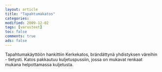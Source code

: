 ```yaml
--- 
layout: article 
title: "Tapahtumakatos" 
categories: 
modified: 2009-12-02 
tags: [varusteet]
toc: false 
comments: true 
ads: false 
--- 
```


Tapahtumakäyttöön hankittiin Kerkekatos, brändättynä yhdistyksen
väreihin - tietysti. Katos pakkautuu kuljetuspussiin, jossa on mukavat
renkaat mukana helpottamassa kuljetusta.

